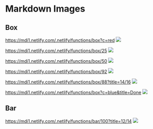 # Markdown Images

## Box
https://mdi1.netlify.com/.netlify/functions/box?c=red
![](https://mdi1.netlify.com/.netlify/functions/box?c=red)

https://mdi1.netlify.com/.netlify/functions/box/25
![](https://mdi1.netlify.com/.netlify/functions/box/25)

https://mdi1.netlify.com/.netlify/functions/box/50
![](https://mdi1.netlify.com/.netlify/functions/box/50)

https://mdi1.netlify.com/.netlify/functions/box/92
![](https://mdi1.netlify.com/.netlify/functions/box/92)

https://mdi1.netlify.com/.netlify/functions/box/88?title=14/16
![](https://mdi1.netlify.com/.netlify/functions/box/88?title=14/16)

https://mdi1.netlify.com/.netlify/functions/box?c=blue&title=Done
![](https://mdi1.netlify.com/.netlify/functions/box?c=blue&title=Done)

## Bar

https://mdi1.netlify.com/.netlify/functions/bar/100?title=12/14
![](https://mdi1.netlify.com/.netlify/functions/bar/100?title=12/14)

